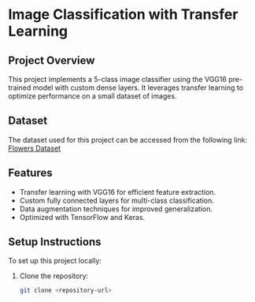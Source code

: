 # Image Classification with Transfer Learning

## Project Overview
This project implements a 5-class image classifier using the VGG16 pre-trained model with custom dense layers. It leverages transfer learning to optimize performance on a small dataset of images.

## Dataset
The dataset used for this project can be accessed from the following link:  
[Flowers Dataset](https://www.kaggle.com/alxmamaev/flowers-recognition)

## Features
- Transfer learning with VGG16 for efficient feature extraction.
- Custom fully connected layers for multi-class classification.
- Data augmentation techniques for improved generalization.
- Optimized with TensorFlow and Keras.

## Setup Instructions
To set up this project locally:
1. Clone the repository:
   ```bash
   git clone <repository-url>
